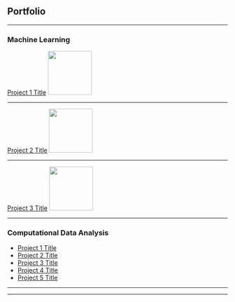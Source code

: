 ## Portfolio

---

### Machine Learning

[Project 1 Title](/pdf/sample_presentation.pdf)
<img src="images/dummy_thumbnail.jpg?raw=true" width="100" height="100"/>

---
[Project 2 Title](/pdf/sample_presentation.pdf)
<img src="images/dummy_thumbnail.jpg?raw=true" width="100" height="100"/>

---
[Project 3 Title](http://example.com/)
<img src="images/dummy_thumbnail.jpg?raw=true" width="100" height="100"/>

---

### Computational Data Analysis

- [Project 1 Title](http://example.com/)
- [Project 2 Title](http://example.com/)
- [Project 3 Title](http://example.com/)
- [Project 4 Title](http://example.com/)
- [Project 5 Title](http://example.com/)

---




---

